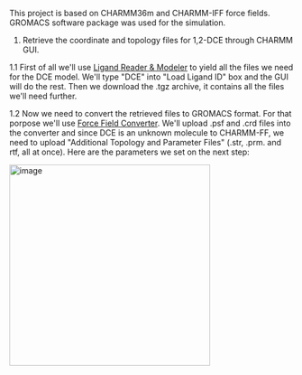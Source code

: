This project is based on CHARMM36m and CHARMM-IFF force fields. GROMACS software package was used for the simulation.

1. Retrieve the coordinate and topology files for 1,2-DCE through CHARMM GUI.

1.1 First of all we'll use [Ligand Reader & Modeler](https://www.charmm-gui.org/?doc=input/ligandrm) to yield all the files we need for the DCE model.
   We'll type "DCE" into "Load Ligand ID" box and the GUI will do the rest. Then we download the .tgz archive, it contains all the files we'll need further.

1.2 Now we need to convert the retrieved files to GROMACS format. For that porpose we'll use [Force Field Converter](https://charmm-gui.org/?doc=input/converter.ffconverter). We'll upload .psf and .crd files into the converter and since DCE is an unknown molecule to CHARMM-FF, we need to upload "Additional Topology and Parameter Files" (.str, .prm. and rtf, all at once). Here are the parameters we set on the next step:

<img width="356" alt="image" src="https://github.com/user-attachments/assets/6e925830-bc85-449f-9f0b-bc2e77ece4ac">

